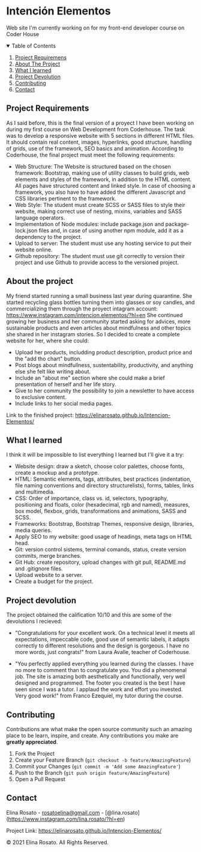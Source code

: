 <!--
*** Thanks for checking out my first project ever. If you have a suggestion
*** that would make this better, please fork the repo and create a pull request
*** or simply open an issue with the tag "enhancement".
*** Thanks again! :D
-->

<!-- PROJECT TITLE -->
# Intención Elementos
Web site I'm currently working on for my front-end developer course on Coder House


<!-- TABLE OF CONTENTS -->
<details open="open">
  <summary>Table of Contents</summary>
  <ol>
    <li><a href="#project-requirements">Project Requiremens</a></li>
    <li><a href="#about-the-project">About The Project</a></li>
    <li><a href="#what-i-learned">What I learned</a></li>
    <li><a href="#project-devolution">Project Devolution</a></li>
    <li><a href="#contributing">Contributing</a></li>
    <li><a href="#contact">Contact</a></li>
  </ol>
</details>



<!-- PROJECT REQUIREMENTS -->
## Project Requirements
As I said before, this is the final version of a proyect I have been working on during my first course on Web Development from Coderhouse.
The task was to develop a responsive website with 5 sections in different HTML files. It should contain real content, images, hyperlinks, good structure, handling of grids, use of the framework, SEO basics and animation.
According to Coderhouse, the final project must meet the following requirements:
* Web Structure: The Website is structured based on the chosen framework: Bootstrap, making use of utility classes to build grids, web elements and styles of the framework, in addition to the HTML content. All pages have structured content and linked style. In case of choosing a framework, you also have to have added the different Javascript and CSS libraries pertinent to the framework.
* Web Style: The student must create SCSS or SASS files to style their website, making correct use of nesting, mixins, variables and SASS language operators.
* Implementation of Node modules: include package.json and package-lock.json files and, in case of using another npm module, add it as a dependency to the project.
* Upload to server: The student must use any hosting service to put their website online.
* Github repository: The student must use git correctly to version their project and use Github to provide access to the versioned project.



<!-- ABOUT THE PROJECT -->
## About the project

My friend started running a small business last year during quarantine. She started recycling glass bottles turning them into glasses or soy candles, and commercializing them through the proyect intagram account: https://www.instagram.com/intencion.elementos/?hl=en
She continued growing her business and her community started asking for advices, more sustainable products and even articles about mindfulness and other topics she shared in her instagram stories.
So I decided to create a complete website for her, where she could:

* Upload her products, includding product description, product price and the "add tho chart" button.
* Post blogs about mindfullness, sustentability, productivity, and anything else she felt like writing about.
* Include an "about me" section where she could make a brief presentation of herself and her life story.
* Give to her community the possibility to join a newsletter to have access to exclusive content.
* Include links to her social media pages.

Link to the finished project: https://elinarosato.github.io/Intencion-Elementos/



<!-- WHAT I LEARNED -->
## What I learned

I think it will be impossible to list everything I learned but I'll give it a try:

* Website design: draw a sketch, choose color palettes, choose fonts, create a mockup and a prototype.
* HTML: Semantic elements, tags, attributes, best practices (indentation, file naming conventions and directory structurelists), forms, tables, links and multimedia.
* CSS: Order of importance, class vs. id, selectors, typography, positioning and floats, color (hexadecimal, rgb and named), measures, box model, flexbox, grids, transformations and animations, SASS and SCSS.
* Frameworks: Bootstrap, Bootstrap Themes, responsive design, libraries, media queries.
* Apply SEO to my website: good usage of headings, meta tags on HTML head.
* Git: version control sistems, terminal comands, status, create version commits, merge branches.
* Git Hub: create repository, upload changes with git pull, README.md and .gitignore files.
* Upload website to a server.
* Create a budget for the project. 



<!-- PROJECT DEVOLUTION -->
## Project devolution

The project obtained the calification 10/10 and this are some of the devolutions I recieved:

* "Congratulations for your excellent work. On a technical level it meets all expectations, impeccable code, good use of semantic labels, it adapts correctly to different resolutions and the design is gorgeous. I have no more words, just congrats!" from Laura Avalle, teacher of Coderhouse.

* "You perfectly applied everything you learned during the classes. I have no more to comment than to congratulate you. You did a phenomenal job. The site is amazing both aesthetically and functionally, very well designed and programmed. The footer you created is the best I have seen since I was a tutor. I applaud the work and effort you invested. Very good work!" from Franco Ezequiel, my tutor during the course.



<!-- CONTRIBUTING -->
## Contributing

Contributions are what make the open source community such an amazing place to be learn, inspire, and create. Any contributions you make are **greatly appreciated**.

1. Fork the Project
2. Create your Feature Branch (`git checkout -b feature/AmazingFeature`)
3. Commit your Changes (`git commit -m 'Add some AmazingFeature'`)
4. Push to the Branch (`git push origin feature/AmazingFeature`)
5. Open a Pull Request



<!-- CONTACT -->
## Contact

Elina Rosato - rosatoelina@gmail.com - [@lina.rosato] (https://www.instagram.com/lina.rosato/?hl=en)

Project Link: https://elinarosato.github.io/Intencion-Elementos/



© 2021 Elina Rosato. All Rights Reserved.
